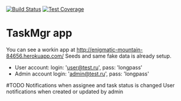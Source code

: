 [![Build Status](https://travis-ci.org/borzoni/TaskMgr.svg?branch=master)](https://travis-ci.org/borzoni/TaskMgr)
[![Test Coverage](https://codeclimate.com/repos/57b59121bd7db812b500062b/badges/f104e14a270a77332288/coverage.svg)](https://codeclimate.com/repos/57b59121bd7db812b500062b/coverage)
# TaskMgr app

You can see a workin app at http://enigmatic-mountain-84656.herokuapp.com/ 
Seeds and same fake data is already setup.
* User account: login:  'user@test.ru', pass: 'longpass'
* Admin account login: 'admin@test.ru', pass: 'longpass'

#TODO
  Notifications when assignee and task status is changed
  User notifications when created or updated by admin
